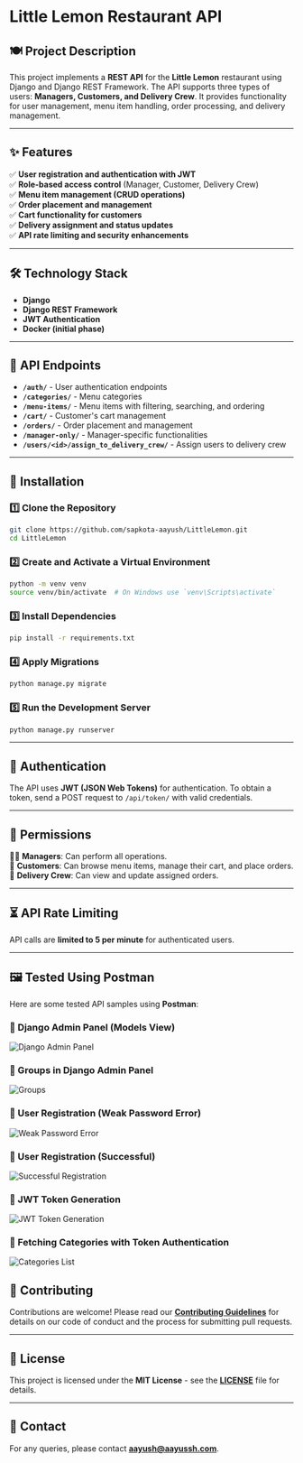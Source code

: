 # Little Lemon Restaurant API

## 🍽️ Project Description
This project implements a **REST API** for the **Little Lemon** restaurant using Django and Django REST Framework. The API supports three types of users: **Managers, Customers, and Delivery Crew**. It provides functionality for user management, menu item handling, order processing, and delivery management.

---

## ✨ Features
✅ **User registration and authentication with JWT**  
✅ **Role-based access control** (Manager, Customer, Delivery Crew)  
✅ **Menu item management (CRUD operations)**  
✅ **Order placement and management**  
✅ **Cart functionality for customers**  
✅ **Delivery assignment and status updates**  
✅ **API rate limiting and security enhancements**  

---

## 🛠️ Technology Stack
- **Django**
- **Django REST Framework**
- **JWT Authentication**
- **Docker (initial phase)**

---

## 📌 API Endpoints
- **`/auth/`** - User authentication endpoints
- **`/categories/`** - Menu categories
- **`/menu-items/`** - Menu items with filtering, searching, and ordering
- **`/cart/`** - Customer's cart management
- **`/orders/`** - Order placement and management
- **`/manager-only/`** - Manager-specific functionalities
- **`/users/<id>/assign_to_delivery_crew/`** - Assign users to delivery crew

---

## 🚀 Installation
### 1️⃣ Clone the Repository
```sh
git clone https://github.com/sapkota-aayush/LittleLemon.git
cd LittleLemon
```
### 2️⃣ Create and Activate a Virtual Environment
```sh
python -m venv venv
source venv/bin/activate  # On Windows use `venv\Scripts\activate`
```
### 3️⃣ Install Dependencies
```sh
pip install -r requirements.txt
```
### 4️⃣ Apply Migrations
```sh
python manage.py migrate
```
### 5️⃣ Run the Development Server
```sh
python manage.py runserver
```

---

## 🔑 Authentication
The API uses **JWT (JSON Web Tokens)** for authentication. To obtain a token, send a POST request to `/api/token/` with valid credentials.

---

## 🔐 Permissions
👨‍💼 **Managers**: Can perform all operations.  
👤 **Customers**: Can browse menu items, manage their cart, and place orders.  
🚚 **Delivery Crew**: Can view and update assigned orders.  

---

## ⏳ API Rate Limiting
API calls are **limited to 5 per minute** for authenticated users.

---

## 🖼️ Tested Using Postman
Here are some tested API samples using **Postman**:

### 🔹 Django Admin Panel (Models View)
![Django Admin Panel](Images/DjangoPanel.png)

### 🔹 Groups in Django Admin Panel
![Groups](Images/groups.png)

### 🔹 User Registration (Weak Password Error)
![Weak Password Error](Images/auth1.png)

### 🔹 User Registration (Successful)
![Successful Registration](Images/auth2.png)

### 🔹 JWT Token Generation
![JWT Token Generation](Images/jwt.png)

### 🔹 Fetching Categories with Token Authentication
![Categories List](Images/cath.png)



## 🤝 Contributing
Contributions are welcome! Please read our **[Contributing Guidelines](CONTRIBUTING.md)** for details on our code of conduct and the process for submitting pull requests.

---

## 📜 License
This project is licensed under the **MIT License** - see the **[LICENSE](LICENSE)** file for details.

---

## 📧 Contact
For any queries, please contact **aayush@aayussh.com**.

